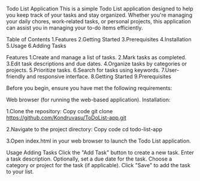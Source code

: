 Todo List Application
This is a simple Todo List application designed to help you keep track of your tasks and stay organized. Whether you're managing your daily chores, work-related tasks, or personal projects, this application can assist you in managing your to-do items efficiently.

Table of Contents
1.Features
2.Getting Started
3.Prerequisites
4.Installation
5.Usage
6.Adding Tasks

Features
1.Create and manage a list of tasks.
2.Mark tasks as completed.
3.Edit task descriptions and due dates.
4.Organize tasks by categories or projects.
5.Prioritize tasks.
6.Search for tasks using keywords.
7.User-friendly and responsive interface.
8.Getting Started
9.Prerequisites

Before you begin, ensure you have met the following requirements:

Web browser (for running the web-based application).
Installation:

1.Clone the repository:
Copy code
git clone https://github.com/Kondruvasu/ToDoList-app.git

2.Navigate to the project directory:
Copy code
cd todo-list-app

3.Open index.html in your web browser to launch the Todo List application.

Usage
Adding Tasks
Click the "Add Task" button to create a new task.
Enter a task description.
Optionally, set a due date for the task.
Choose a category or project for the task (if applicable).
Click "Save" to add the task to your list.

